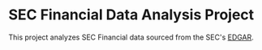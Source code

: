 # SEC Financial Data Analysis Project
This project analyzes SEC Financial data sourced from the SEC's [EDGAR](https://www.sec.gov/edgar/searchedgar/companysearch). 
